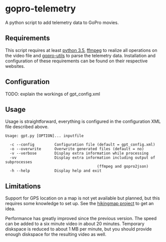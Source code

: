 # gopro-telemetry

A python script to add telemetry data to GoPro movies.

## Requirements

This script requires at least [python 3.5](https://www.python.org/), [ffmpeg](https://ffmpeg.org/) to realize all operations on the video file and [gopro-utils](https://github.com/stilldavid/gopro-utils) to parse the telemetry data.
Installation and configuration of these requirements can be found on their respective websites.

## Configuration

TODO: explain the workings of gpt_config.xml

## Usage

Usage is straightforward, everything is configured in the configuration XML file described above.

```
Usage: gpt.py [OPTION]... inputfile

  -c --config         Configuration file (default = gpt_config.xml)
  -o --overwrite      Overwrite generated files (default = no)
  -v --verbose        Display extra information while processing
  -vv                 Display extra information including output of subprocesses
                                         (ffmpeg and gopro2json)
  -h --help           Display help and exit
```

## Limitations

Support for GPS location on a map is not yet available but planned, but this requires some knowledge to set up. See the [hikingmap project](https://github.com/roelderickx/hikingmap) to get an idea.

Performance has greatly improved since the previous version. The speed can be added to a six minute video in about 20 minutes. Temporary diskspace is reduced to about 1 MB per minute, but you should provide enough diskspace for the resulting video as well.

